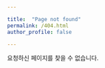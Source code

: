 ```yaml
---

title:  "Page not found"  
permalink: /404.html  
author_profile: false  

---
```


요청하신 페이지를 찾을 수 없습니다.